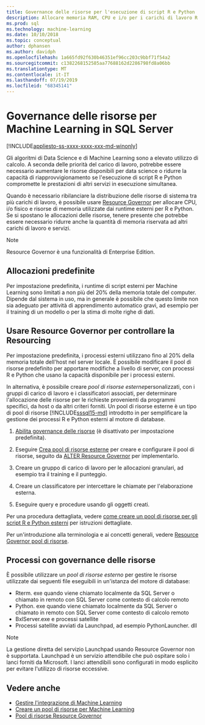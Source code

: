 ```yaml
---
title: Governance delle risorse per l'esecuzione di script R e Python
description: Allocare memoria RAM, CPU e i/o per i carichi di lavoro R e Python in SQL Server istanza del motore di database.
ms.prod: sql
ms.technology: machine-learning
ms.date: 10/10/2018
ms.topic: conceptual
author: dphansen
ms.author: davidph
ms.openlocfilehash: 1a665fd92f630b46351ef96cc203c9bbf71f54a2
ms.sourcegitcommit: c1382268152585aa77688162d2286798fd8a06bb
ms.translationtype: MT
ms.contentlocale: it-IT
ms.lasthandoff: 07/19/2019
ms.locfileid: "68345141"
---
```

# <a name="resource-governance-for-machine-learning-in-sql-server"></a>Governance delle risorse per Machine Learning in SQL Server
[!INCLUDE[appliesto-ss-xxxx-xxxx-xxx-md-winonly](../../includes/appliesto-ss-xxxx-xxxx-xxx-md-winonly.md)]

Gli algoritmi di Data Science e di Machine Learning sono a elevato utilizzo di calcolo. A seconda delle priorità del carico di lavoro, potrebbe essere necessario aumentare le risorse disponibili per data science o ridurre la capacità di riapprovvigionamento se l'esecuzione di script R e Python compromette le prestazioni di altri servizi in esecuzione simultanea. 

Quando è necessario ribilanciare la distribuzione delle risorse di sistema tra più carichi di lavoro, è possibile usare [Resource Governor](../../relational-databases/resource-governor/resource-governor.md) per allocare CPU, i/o fisico e risorse di memoria utilizzate dai runtime esterni per R e Python. Se si spostano le allocazioni delle risorse, tenere presente che potrebbe essere necessario ridurre anche la quantità di memoria riservata ad altri carichi di lavoro e servizi. 

> [!NOTE] 
> Resource Governor è una funzionalità di Enterprise Edition.

## <a name="default-allocations"></a>Allocazioni predefinite

Per impostazione predefinita, i runtime di script esterni per Machine Learning sono limitati a non più del 20% della memoria totale del computer. Dipende dal sistema in uso, ma in generale è possibile che questo limite non sia adeguato per attività di apprendimento automatico gravi, ad esempio per il training di un modello o per la stima di molte righe di dati. 

## <a name="use-resource-governor-to-control-resourcing"></a>Usare Resource Governor per controllare la Resourcing
 
Per impostazione predefinita, i processi esterni utilizzano fino al 20% della memoria totale dell'host nel server locale. È possibile modificare il pool di risorse predefinito per apportare modifiche a livello di server, con processi R e Python che usano la capacità disponibile per i processi esterni.

In alternativa, è possibile creare *pool di risorse esterne*personalizzati, con i gruppi di carico di lavoro e i classificatori associati, per determinare l'allocazione delle risorse per le richieste provenienti da programmi specifici, da host o da altri criteri forniti. Un pool di risorse esterne è un tipo di pool di risorse [!INCLUDE[sssql15-md](../../includes/sssql15-md.md)] introdotto in per semplificare la gestione dei processi R e Python esterni al motore di database.

1. [Abilita governance delle risorse](https://docs.microsoft.com/sql/relational-databases/resource-governor/enable-resource-governor) (è disattivato per impostazione predefinita).

2. Eseguire [Crea pool di risorse esterne](https://docs.microsoft.com/sql/t-sql/statements/create-external-resource-pool-transact-sql) per creare e configurare il pool di risorse, seguito da [ALTER Resource Governor](https://docs.microsoft.com/sql/t-sql/statements/alter-resource-governor-transact-sql) per implementarlo.

3. Creare un gruppo di carico di lavoro per le allocazioni granulari, ad esempio tra il training e il punteggio.

4. Creare un classificatore per intercettare le chiamate per l'elaborazione esterna.

5. Eseguire query e procedure usando gli oggetti creati.

Per una procedura dettagliata, vedere [come creare un pool di risorse per gli script R e Python esterni](../../advanced-analytics/r/how-to-create-a-resource-pool-for-r.md) per istruzioni dettagliate.

Per un'introduzione alla terminologia e ai concetti generali, vedere [Resource Governor pool di risorse](../../relational-databases/resource-governor/resource-governor-resource-pool.md).

## <a name="processes-under-resource-governance"></a>Processi con governance delle risorse
  
 È possibile utilizzare un *pool di risorse esterno* per gestire le risorse utilizzate dai seguenti file eseguibili in un'istanza del motore di database:

+ Rterm. exe quando viene chiamato localmente da SQL Server o chiamato in remoto con SQL Server come contesto di calcolo remoto
+ Python. exe quando viene chiamato localmente da SQL Server o chiamato in remoto con SQL Server come contesto di calcolo remoto
+ BxlServer.exe e processi satellite
+ Processi satellite avviati da Launchpad, ad esempio PythonLauncher. dll
  
> [!NOTE]
> La gestione diretta del servizio Launchpad usando Resource Governor non è supportata. Launchpad è un servizio attendibile che può ospitare solo i lanci forniti da Microsoft. I lanci attendibili sono configurati in modo esplicito per evitare l'utilizzo di risorse eccessive.
  
## <a name="see-also"></a>Vedere anche

+ [Gestire l'integrazione di Machine Learning](../r/managing-and-monitoring-r-solutions.md)
+ [Creare un pool di risorse per Machine Learning](../r/how-to-create-a-resource-pool-for-r.md)
+ [Pool di risorse Resource Governor](../../relational-databases/resource-governor/resource-governor-resource-pool.md)
